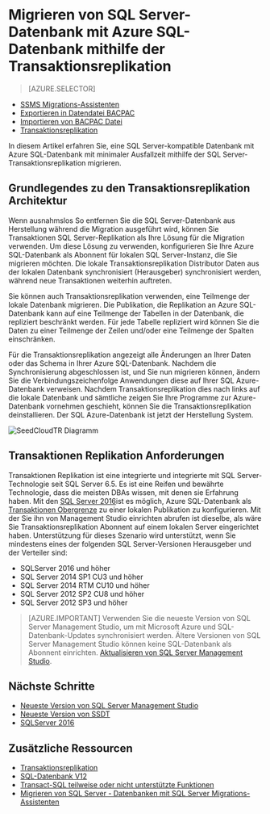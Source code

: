 <properties
   pageTitle="Migrieren zu SQL-Datenbank mithilfe der Transaktionsreplikation | Microsoft Azure"
   description="Importieren von Microsoft Azure SQL-Datenbank Datenbankmigration Datenbank Transaktionsreplikation"
   services="sql-database"
   documentationCenter=""
   authors="CarlRabeler"
   manager="jhubbard"
   editor=""/>

<tags
   ms.service="sql-database"
   ms.devlang="NA"
   ms.topic="article"
   ms.tgt_pltfrm="NA"
   ms.workload="sqldb-migrate"
   ms.date="08/23/2016"
   ms.author="carlrab"/>

# <a name="migrate-sql-server-database-to-azure-sql-database-using-transactional-replication"></a>Migrieren von SQL Server-Datenbank mit Azure SQL-Datenbank mithilfe der Transaktionsreplikation

> [AZURE.SELECTOR]
- [SSMS Migrations-Assistenten](sql-database-cloud-migrate-compatible-using-ssms-migration-wizard.md)
- [Exportieren in Datendatei BACPAC](sql-database-cloud-migrate-compatible-export-bacpac-ssms.md)
- [Importieren von BACPAC Datei](sql-database-cloud-migrate-compatible-import-bacpac-ssms.md)
- [Transaktionsreplikation](sql-database-cloud-migrate-compatible-using-transactional-replication.md)

In diesem Artikel erfahren Sie, eine SQL Server-kompatible Datenbank mit Azure SQL-Datenbank mit minimaler Ausfallzeit mithilfe der SQL Server-Transaktionsreplikation migrieren.

## <a name="understanding-the-transactional-replication-architecture"></a>Grundlegendes zu den Transaktionsreplikation Architektur

Wenn ausnahmslos So entfernen Sie die SQL Server-Datenbank aus Herstellung während die Migration ausgeführt wird, können Sie Transaktionen SQL Server-Replikation als Ihre Lösung für die Migration verwenden. Um diese Lösung zu verwenden, konfigurieren Sie Ihre Azure SQL-Datenbank als Abonnent für lokalen SQL Server-Instanz, die Sie migrieren möchten. Die lokale Transaktionsreplikation Distributor Daten aus der lokalen Datenbank synchronisiert (Herausgeber) synchronisiert werden, während neue Transaktionen weiterhin auftreten. 

Sie können auch Transaktionsreplikation verwenden, eine Teilmenge der lokale Datenbank migrieren. Die Publikation, die Replikation an Azure SQL-Datenbank kann auf eine Teilmenge der Tabellen in der Datenbank, die repliziert beschränkt werden. Für jede Tabelle repliziert wird können Sie die Daten zu einer Teilmenge der Zeilen und/oder eine Teilmenge der Spalten einschränken.

Für die Transaktionsreplikation angezeigt alle Änderungen an Ihrer Daten oder das Schema in Ihrer Azure SQL-Datenbank. Nachdem die Synchronisierung abgeschlossen ist, und Sie nun migrieren können, ändern Sie die Verbindungszeichenfolge Anwendungen diese auf Ihrer SQL Azure-Datenbank verweisen. Nachdem Transaktionsreplikation dies nach links auf die lokale Datenbank und sämtliche zeigen Sie Ihre Programme zur Azure-Datenbank vornehmen geschieht, können Sie die Transaktionsreplikation deinstallieren. Der SQL Azure-Datenbank ist jetzt der Herstellung System.

 ![SeedCloudTR Diagramm](./media/sql-database-cloud-migrate/SeedCloudTR.png)

## <a name="transactional-replication-requirements"></a>Transaktionen Replikation Anforderungen

Transaktionen Replikation ist eine integrierte und integrierte mit SQL Server-Technologie seit SQL Server 6.5. Es ist eine Reifen und bewährte Technologie, dass die meisten DBAs wissen, mit denen sie Erfahrung haben. Mit den [SQL Server 2016](https://www.microsoft.com/en-us/cloud-platform/sql-server)ist es möglich, Azure SQL-Datenbank als [Transaktionen Obergrenze](https://msdn.microsoft.com/library/mt589530.aspx) zu einer lokalen Publikation zu konfigurieren. Mit der Sie ihn von Management Studio einrichten abrufen ist dieselbe, als wäre Sie Transaktionsreplikation Abonnent auf einem lokalen Server eingerichtet haben. Unterstützung für dieses Szenario wird unterstützt, wenn Sie mindestens eines der folgenden SQL Server-Versionen Herausgeber und der Verteiler sind:

 - SQLServer 2016 und höher 
 - SQL Server 2014 SP1 CU3 und höher
 - SQL Server 2014 RTM CU10 und höher
 - SQL Server 2012 SP2 CU8 und höher
 - SQL Server 2012 SP3 und höher


> [AZURE.IMPORTANT] Verwenden Sie die neueste Version von SQL Server Management Studio, um mit Microsoft Azure und SQL-Datenbank-Updates synchronisiert werden. Ältere Versionen von SQL Server Management Studio können keine SQL-Datenbank als Abonnent einrichten. [Aktualisieren von SQL Server Management Studio](https://msdn.microsoft.com/library/mt238290.aspx).


## <a name="next-steps"></a>Nächste Schritte

- [Neueste Version von SQL Server Management Studio](https://msdn.microsoft.com/library/mt238290.aspx)
- [Neueste Version von SSDT](https://msdn.microsoft.com/library/mt204009.aspx)
- [SQLServer 2016](https://www.microsoft.com/en-us/cloud-platform/sql-server)

## <a name="additional-resources"></a>Zusätzliche Ressourcen

- [Transaktionsreplikation](https://msdn.microsoft.com/library/mt589530.aspx)
- [SQL-Datenbank V12](sql-database-v12-whats-new.md)
- [Transact-SQL teilweise oder nicht unterstützte Funktionen](sql-database-transact-sql-information.md)
- [Migrieren von SQL Server - Datenbanken mit SQL Server Migrations-Assistenten](http://blogs.msdn.com/b/ssma/)
